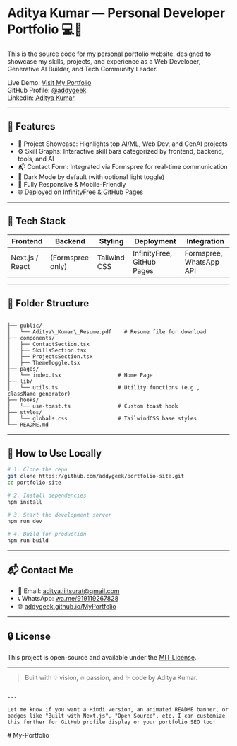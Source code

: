 # Aditya Kumar — Personal Developer Portfolio 💻🚀

This is the source code for my personal portfolio website, designed to showcase my skills, projects, and experience as a Web Developer, Generative AI Builder, and Tech Community Leader.

Live Demo: [Visit My Portfolio](https://addygeek.github.io/MyPortfolio/)  
GitHub Profile: [@addygeek](https://github.com/addygeek)  
LinkedIn: [Aditya Kumar](https://www.linkedin.com/in/aditya-kumar-learner/)

---

## 📌 Features

- 💼 Project Showcase: Highlights top AI/ML, Web Dev, and GenAI projects
- ⚙️ Skill Graphs: Interactive skill bars categorized by frontend, backend, tools, and AI
- 📬 Contact Form: Integrated via Formspree for real-time communication
- 🌙 Dark Mode by default (with optional light toggle)
- 📱 Fully Responsive & Mobile-Friendly
- 🌐 Deployed on InfinityFree & GitHub Pages

---

## 🚀 Tech Stack

| Frontend        | Backend        | Styling        | Deployment     | Integration     |
|----------------|----------------|----------------|----------------|-----------------|
| Next.js / React| (Formspree only)| Tailwind CSS   | InfinityFree, GitHub Pages | Formspree, WhatsApp API |

---

## 📂 Folder Structure

```

├── public/
│   └── Aditya\_Kumar\_Resume.pdf    # Resume file for download
├── components/
│   ├── ContactSection.tsx
│   ├── SkillsSection.tsx
│   ├── ProjectsSection.tsx
│   ├── ThemeToggle.tsx
├── pages/
│   └── index.tsx                  # Home Page
├── lib/
│   └── utils.ts                   # Utility functions (e.g., className generator)
├── hooks/
│   └── use-toast.ts               # Custom toast hook
├── styles/
│   └── globals.css                # TailwindCSS base styles
└── README.md

````

---

## 📌 How to Use Locally

```bash
# 1. Clone the repo
git clone https://github.com/addygeek/portfolio-site.git
cd portfolio-site

# 2. Install dependencies
npm install

# 3. Start the development server
npm run dev

# 4. Build for production
npm run build
````

---

## 📬 Contact Me

* 📧 Email: [aditya.iiitsurat@gmail.com](mailto:aditya.iiitsurat@gmail.com)
* 📞 WhatsApp: [wa.me/919119267828](https://wa.me/919119267828)
* 🌐 [addygeek.github.io/MyPortfolio](https://addygeek.github.io/MyPortfolio)

---

## 🔒 License

This project is open-source and available under the [MIT License](LICENSE).

---

> Built with 💡 vision, 🔥 passion, and ✨ code by Aditya Kumar.

```

---

Let me know if you want a Hindi version, an animated README banner, or badges like "Built with Next.js", "Open Source", etc. I can customize this further for GitHub profile display or your portfolio SEO too!
```
#   M y - P o r t f o l i o 
 
 
